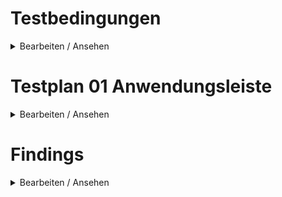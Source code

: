 # Testbedingungen

<details><summary>Bearbeiten / Ansehen</summary>

## Umgebung(en)

- [ ] DEV
- [ ] STAGE
- [ ] SANDBOX
- [ ] PROD
- [ ] ...

## Rolle(n)

- [ ] Hauptnutzer
- [ ] Nutzer
- [ ] Content Creator
- [ ] Account Manager

## Berechtigung(en)

- [ ] Leseberechtigung
- [ ] Schreibberechtigung

</details>

# Testplan 01 Anwendungsleiste

<details><summary>Bearbeiten / Ansehen</summary>

## Breadcrumb

- [ ] Navigation über breadcrumb korrekt?

## Hell-/Dunkel-Modus

- [ ] Hell-/Dunkel-Modus wird korrekt umgeschaltet?

## Sprachumschaltung

- [ ] Sprache wird korrekt umgeschaltet?
- [ ] Übersetzungen korrekt?

## Kontext-Hilfe / Tutorials
- [ ] Es werden jeweils die korrekten Tutorials angeboten?
- [ ] Alle Seiten der Tutorials verweisen auf das korrekte Element?
- [ ] Die Tutorials sind inhaltlich korrekt?

## Online-Dokumentation

- [ ] Verlinkungen korrekt?
- [ ] Darstellung von Bildern korrekt?

## Login-Button

### Benutzerkonto bearbeiten

- [ ] Öffnet Keycloak in separatem Browser-Tab?

### Benutzerverwaltung

- [ ] Spaltensortierung funktioniert?
- [ ] Paginierung funktioniert?
- [ ] Anzeige der verfügbaren aktiven Benutzer korrekt?
- [ ] Es können keine Benutzer hinzugefügt werden, wenn die maximale Anzahl erreicht ist?
- [ ] Benutzer können mit Leseberechtigung angelegt werden?
- [ ] Benutzer können mit Lese- und Schreibberechtigung angelegt werden?
- [ ] Benutzer können deaktiviert werden?
- [ ] Benutzer können bearbeitet werden?
- [ ] Benutzer können gelöscht werden?

### Datenübertragung

- [ ] Daten der aktiven Unit(s) können als .zip heruntergeladen werden?
- [ ] Benutzerdaten können als .zip heruntergeladen werden?
- [ ] Domain-Daten können als .zip heruntergeladen werden?
- [ ] Die Daten-History wird zum Download angeboten?
- [ ] Die Daten-History kann in einzelnen Dateien als .zip heruntergeladen werden?

### Sicherheitsrichtlinie

- [ ] Sicherheitsrichtlinie wird korrekt angezeigt?

### Über verinice

- [ ] Dialog Produktinformation öffnet sich?
- [ ] Zu allen Komponenten werden Build, Commit und Build-Datum angezeigt?
- [ ] Copyright, Impressum und Datenschutzerklärung werden angezeigt?
- [ ] Die Links verweisen auf die korrekten Quellen?

### Abmelden
- [ ] Nach dem Logout wird auf die Anmeldeseite weitergeleitet?

</details>

# Findings

<details><summary>Bearbeiten / Ansehen</summary>

- [ ] Keine Findings

- _Erstes Finding_
- _Zweites Finding_
- _Drittes Finding_

</details>
